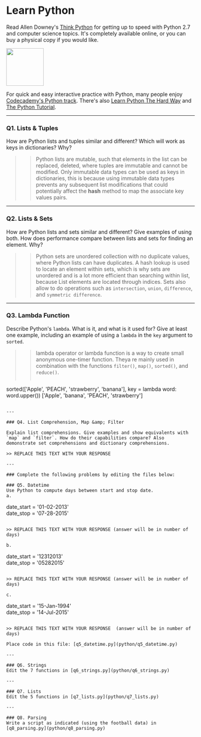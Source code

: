 # Learn Python

Read Allen Downey's [Think Python](http://www.greenteapress.com/thinkpython/) for getting up to speed with Python 2.7 and computer science topics. It's completely available online, or you can buy a physical copy if you would like.

<a href="http://www.greenteapress.com/thinkpython/"><img src="img/think_python.png" style="width: 100px;" target="_blank"></a>

For quick and easy interactive practice with Python, many people enjoy [Codecademy's Python track](http://www.codecademy.com/en/tracks/python). There's also [Learn Python The Hard Way](http://learnpythonthehardway.org/book/) and [The Python Tutorial](https://docs.python.org/2/tutorial/).

---

### Q1. Lists &amp; Tuples

How are Python lists and tuples similar and different? Which will work as keys in dictionaries? Why?

>> Python lists are mutable, such that elements in the list can be replaced, deleted, where tuples are immutable and cannot be modified. Only immutable data types can be used as keys in dictionaries, this is because using immutable data types prevents any subsequent list modifications that could potentially affect the __hash__ method to map the associate key values pairs.

---

### Q2. Lists &amp; Sets

How are Python lists and sets similar and different? Give examples of using both. How does performance compare between lists and sets for finding an element. Why?

>> Python sets are unordered collection with no duplicate values, where Python lists can have duplicates. A hash lookup is used to locate an element within sets, which is why sets are unordered and is a lot more efficient than searching within list, because List elements are located through indices. Sets also allow to do operations such as `intersection`, `union`, `difference`, and `symmetric difference`. 

---

### Q3. Lambda Function

Describe Python's `lambda`. What is it, and what is it used for? Give at least one example, including an example of using a `lambda` in the `key` argument to `sorted`.

>> lambda operator or lambda function is a way to create small anonymous one-timer function. Theya re mainly used in combination with the functions `filter()`, `map()`, `sorted()`, and `reduce()`.
>>> ```python
sorted(['Apple', 'PEACH', 'strawberry', 'banana'], key = lambda word: word.upper())
['Apple', 'banana', 'PEACH', 'strawberry']
```

---

### Q4. List Comprehension, Map &amp; Filter

Explain list comprehensions. Give examples and show equivalents with `map` and `filter`. How do their capabilities compare? Also demonstrate set comprehensions and dictionary comprehensions.

>> REPLACE THIS TEXT WITH YOUR RESPONSE

---

### Complete the following problems by editing the files below:

### Q5. Datetime
Use Python to compute days between start and stop date.   
a.  

```
date_start = '01-02-2013'    
date_stop = '07-28-2015'
```

>> REPLACE THIS TEXT WITH YOUR RESPONSE (answer will be in number of days)

b.  
```
date_start = '12312013'  
date_stop = '05282015'  
```

>> REPLACE THIS TEXT WITH YOUR RESPONSE (answer will be in number of days)

c.  
```
date_start = '15-Jan-1994'      
date_stop = '14-Jul-2015'  
```

>> REPLACE THIS TEXT WITH YOUR RESPONSE  (answer will be in number of days)

Place code in this file: [q5_datetime.py](python/q5_datetime.py)

---

### Q6. Strings
Edit the 7 functions in [q6_strings.py](python/q6_strings.py)

---

### Q7. Lists
Edit the 5 functions in [q7_lists.py](python/q7_lists.py)

---

### Q8. Parsing
Write a script as indicated (using the football data) in [q8_parsing.py](python/q8_parsing.py)





